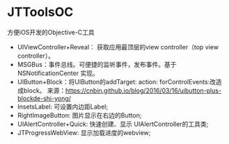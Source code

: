 # JTToolsOC
方便iOS开发的Objective-C工具

* UIViewController+Reveal： 获取应用最顶层的view controller（top view controller）。
* MSGBus：事件总线。可便捷的监听事件，发布事件。基于 NSNotificationCenter 实现。
* UIButton+Block：将UIButton的addTarget: action: forControlEvents:改造成block。
  来源：https://cnbin.github.io/blog/2016/03/16/uibutton-plus-blockde-shi-yong/
* InsetsLabel: 可设置内边距Label;
* RightImageButton: 图片显示在右边的Button;
* UIAlertController+Quick: 快速创建、显示 UIAlertController的工具类;
* JTProgressWebView:  显示加载进度的webview;
